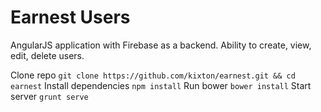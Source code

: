 # Earnest Users
AngularJS application with Firebase as a backend. Ability to create, view, edit, delete users.

Clone repo `git clone https://github.com/kixton/earnest.git && cd earnest`
Install dependencies `npm install`
Run bower `bower install`
Start server `grunt serve`


